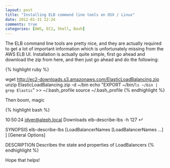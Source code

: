 ```yaml
---
layout: post
title: "Installing ELB command line tools on OSX / Linux"
date: 2012-01-31 22:24
comments: true
categories: [AWS, EC2, Shell, Bash]
---
```


The ELB command line tools are pretty nice, and they are actually required to get a lot of important information which is unfortunately missing from the AWS ELB UI. Installation is actually quite simple, first go ahead and download the zip from here, and then just go ahead and do the following:

{% highlight ruby %}

wget http://ec2-downloads.s3.amazonaws.com/ElasticLoadBalancing.zip
unzip ElasticLoadBalancing.zip -d ~/bin
echo "EXPORT ~/bin/`ls ~/bin | grep Elastic`" >> ~/.bash_profile
source ~/.bash_profile
{% endhighlight %}


Then boom, magic

{% highlight bash %}

10:50:24 jdyer@aleph.local Downloads elb-describe-lbs -h                                                                                                                                                                    127 ↵

SYNOPSIS
   elb-describe-lbs
       [LoadBalancerNames [LoadBalancerNames ...] ]  [General Options]

DESCRIPTION
       Describes the state and properties of LoadBalancers
{% endhighlight %}

Hope that helps!
